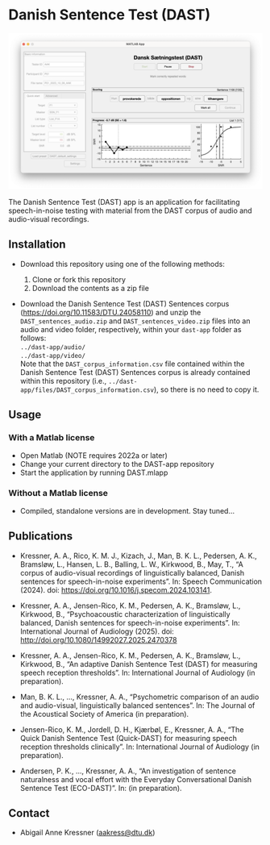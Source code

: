 # Danish Sentence Test (DAST) #

![Screenshot](files/DAST-screenshot.png)

The Danish Sentence Test (DAST) app is an application for facilitating
speech-in-noise testing with material from the DAST corpus of audio and
audio-visual recordings.


## Installation ##

* Download this repository using one of the following methods:  
  1. Clone or fork this repository  
  2. Download the contents as a zip file  

* Download the Danish Sentence Test (DAST) Sentences corpus (https://doi.org/10.11583/DTU.24058110) and unzip the `DAST_sentences_audio.zip` and `DAST_sentences_video.zip` files into an audio and video folder, respectively, within your `dast-app` folder as follows:  
  `../dast-app/audio/`  
  `../dast-app/video/`  
Note that the `DAST_corpus_information.csv` file contained within the Danish Sentence Test (DAST) Sentences corpus is already contained within this repository (i.e., `../dast-app/files/DAST_corpus_information.csv`), so there is no need to copy it.


## Usage ##

### With a Matlab license ###
* Open Matlab (NOTE requires 2022a or later)
* Change your current directory to the DAST-app repository
* Start the application by running DAST.mlapp

### Without a Matlab license ###
* Compiled, standalone versions are in development. Stay tuned...


## Publications ##

* Kressner, A. A., Rico, K. M. J., Kizach, J., Man, B. K. L., Pedersen, A. K., Bramsløw, L., Hansen, L. B., Balling, L. W., Kirkwood, B., May, T., “A corpus of audio-visual recordings of linguistically balanced, Danish sentences for speech-in-noise experiments”. In: Speech Communication (2024). doi: https://doi.org/10.1016/j.specom.2024.103141.

* Kressner, A. A., Jensen-Rico, K. M., Pedersen, A. K., Bramsløw, L., Kirkwood, B., “Psychoacoustic characterization of linguistically balanced, Danish sentences for speech-in-noise experiments”. In: International Journal of Audiology (2025). doi: http://doi.org/10.1080/14992027.2025.2470378

* Kressner, A. A., Jensen-Rico, K. M., Pedersen, A. K., Bramsløw, L., Kirkwood, B., “An adaptive Danish Sentence Test (DAST) for measuring speech reception thresholds”. In: International Journal of Audiology (in
preparation).

* Man, B. K. L., ..., Kressner, A. A., “Psychometric comparison of an audio and audio-visual, linguistically balanced sentences”. In: The Journal of the Acoustical Society of America (in preparation).

* Jensen-Rico, K. M., Jordell, D. H., Kjærbøl, E., Kressner, A. A., “The Quick Danish Sentence Test (Quick-DAST) for measuring speech reception thresholds clinically”. In: International Journal of Audiology (in preparation).

* Andersen, P. K., ..., Kressner, A. A., “An investigation of sentence naturalness and vocal effort with the Everyday Conversational Danish Sentence Test (ECO-DAST)”. In: (in preparation).


## Contact ##
* Abigail Anne Kressner (aakress@dtu.dk)
